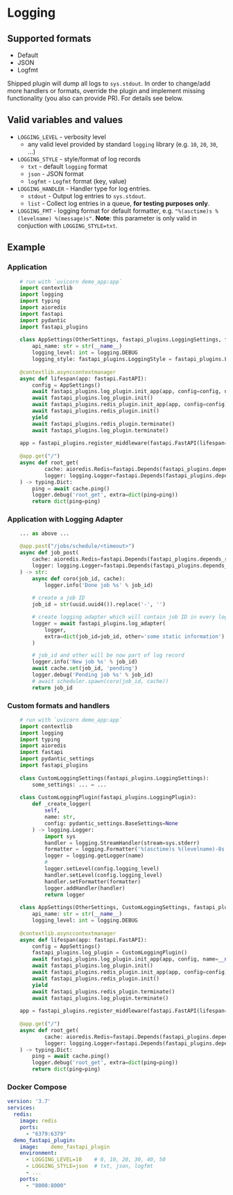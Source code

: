 # Logging
## Supported formats
* Default
* JSON
* Logfmt

Shipped plugin will dump all logs to `sys.stdout`. In order to change/add more handlers or
formats, override the plugin and implement missing functionality (you also can provide PR).
For details see below.

## Valid variables and values
* `LOGGING_LEVEL` - verbosity level
  * any valid level provided by standard `logging` library (e.g. `10`, `20`, `30`, ...) 
* `LOGGING_STYLE` - style/format of log records
  * `txt` - default `logging` format
  * `json` - JSON format
  * `logfmt` - `Logfmt` format (key, value)
* `LOGGING_HANDLER` - Handler type for log entries.
  * `stdout` - Output log entries to `sys.stdout`.
  * `list` - Collect log entries in a queue, **for testing purposes only**.
* `LOGGING_FMT` - logging format for default formatter, e.g. `"%(asctime)s %(levelname) %(message)s"`.
  **Note**: this parameter is only valid in conjuction with `LOGGING_STYLE=txt`.

## Example
### Application
```python
    # run with `uvicorn demo_app:app`
    import contextlib
    import logging
    import typing
    import aioredis
    import fastapi
    import pydantic
    import fastapi_plugins
    
    class AppSettings(OtherSettings, fastapi_plugins.LoggingSettings, fastapi_plugins.RedisSettings):
        api_name: str = str(__name__)
        logging_level: int = logging.DEBUG
        logging_style: fastapi_plugins.LoggingStyle = fastapi_plugins.LoggingStyle.logjson
    
    @contextlib.asynccontextmanager
    async def lifespan(app: fastapi.FastAPI):
        config = AppSettings()
        await fastapi_plugins.log_plugin.init_app(app, config=config, name=__name__)
        await fastapi_plugins.log_plugin.init()
        await fastapi_plugins.redis_plugin.init_app(app, config=config)
        await fastapi_plugins.redis_plugin.init()
        yield
        await fastapi_plugins.redis_plugin.terminate()
        await fastapi_plugins.log_plugin.terminate()
    
    app = fastapi_plugins.register_middleware(fastapi.FastAPI(lifespan=lifespan))
    
    @app.get("/")
    async def root_get(
            cache: aioredis.Redis=fastapi.Depends(fastapi_plugins.depends_redis),
            logger: logging.Logger=fastapi.Depends(fastapi_plugins.depends_logging),
    ) -> typing.Dict:
        ping = await cache.ping()
        logger.debug('root_get', extra=dict(ping=ping))
        return dict(ping=ping)
```

### Application with Logging Adapter
```python
	... as above ...

	@app.post("/jobs/schedule/<timeout>")
	async def job_post(
	    cache: aioredis.Redis=fastapi.Depends(fastapi_plugins.depends_redis),
	    logger: logging.Logger=fastapi.Depends(fastapi_plugins.depends_logging)
	) -> str:
	    async def coro(job_id, cache):
		    logger.info('Done job %s' % job_id)
	
		# create a job ID
	    job_id = str(uuid.uuid4()).replace('-', '')

		# create logging adapter which will contain job ID in every log record
	    logger = await fastapi_plugins.log_adapter(
	        logger,
	        extra=dict(job_id=job_id, other='some static information')
	    )

		# job_id and other will be now part of log record
	    logger.info('New job %s' % job_id)
	    await cache.set(job_id, 'pending')
	    logger.debug('Pending job %s' % job_id)
	    # await scheduler.spawn(coro(job_id, cache))
	    return job_id
```

### Custom formats and handlers
```python
    # run with `uvicorn demo_app:app`
    import contextlib
    import logging
    import typing
    import aioredis
    import fastapi
    import pydantic_settings
    import fastapi_plugins
    
    class CustomLoggingSettings(fastapi_plugins.LoggingSettings):
    	some_settings: ... = ...
    
    class CustomLoggingPlugin(fastapi_plugins.LoggingPlugin):
        def _create_logger(
            self, 
            name: str, 
            config: pydantic_settings.BaseSettings=None
        ) -> logging.Logger:
            import sys
            handler = logging.StreamHandler(stream=sys.stderr)
            formatter = logging.Formatter('%(asctime)s %(levelname)-8s %(name)-15s %(message)s')
            logger = logging.getLogger(name)
            #
            logger.setLevel(config.logging_level)
            handler.setLevel(config.logging_level)
            handler.setFormatter(formatter)
            logger.addHandler(handler)
            return logger
    
    class AppSettings(OtherSettings, CustomLoggingSettings, fastapi_plugins.RedisSettings):
        api_name: str = str(__name__)
        logging_level: int = logging.DEBUG
    
    @contextlib.asynccontextmanager
    async def lifespan(app: fastapi.FastAPI):
        config = AppSettings()
        fastapi_plugins.log_plugin = CustomLoggingPlugin()
        await fastapi_plugins.log_plugin.init_app(app, config, name=__name__)
    	await fastapi_plugins.log_plugin.init()
        await fastapi_plugins.redis_plugin.init_app(app, config=config)
        await fastapi_plugins.redis_plugin.init()
        yield
        await fastapi_plugins.redis_plugin.terminate()
        await fastapi_plugins.log_plugin.terminate()
    
    app = fastapi_plugins.register_middleware(fastapi.FastAPI(lifespan=lifespan))
    
    @app.get("/")
    async def root_get(
            cache: aioredis.Redis=fastapi.Depends(fastapi_plugins.depends_redis),
            logger: logging.Logger=fastapi.Depends(fastapi_plugins.depends_logging),
    ) -> typing.Dict:
        ping = await cache.ping()
        logger.debug('root_get', extra=dict(ping=ping))
        return dict(ping=ping)
```

### Docker Compose
```YAML
version: '3.7'
services:
  redis:
    image: redis
    ports:
      - "6379:6379"
  demo_fastapi_plugin:
    image:    demo_fastapi_plugin
    environment:
      - LOGGING_LEVEL=10    # 0, 10, 20, 30, 40, 50
      - LOGGING_STYLE=json  # txt, json, logfmt
      - ...
    ports:
      - "8000:8000"
```
